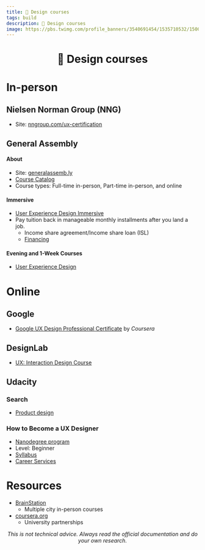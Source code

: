 ```yaml
---
title: 🎨 Design courses
tags: build
description: 🎨 Design courses
image: https://pbs.twimg.com/profile_banners/3540691454/1535710532/1500x500
---
```


<h1 style="text-align: center;">🎨 Design courses</h1>

# In-person

## Nielsen Norman Group (NNG)

- Site: [nngroup.com/ux-certification](https://nngroup.com/ux-certification)

## General Assembly

#### About

- Site: [generalassemb.ly](https://generalassemb.ly)
- [Course Catalog](https://generalassemb.ly/browse)
- Course types: Full-time in-person, Part-time in-person, and online

#### Immersive

- [User Experience Design Immersive](https://generalassemb.ly/education/user-experience-design-immersive/new-york-city)
- Pay tuition back in manageable monthly installments after you land a job.
    - Income share agreement/Income share loan (ISL)
    - [Financing](https://generalassemb.ly/how-we-work/financing)

#### Evening and 1-Week Courses

- [User Experience Design](https://generalassemb.ly/education/user-experience-design/new-york-city)

# Online

## Google

- [Google UX Design Professional Certificate](https://www.coursera.org/google-certificates/ux-design-certificate) by *Coursera*

## DesignLab

- [UX: Interaction Design Course](https://designlab.com/interaction-design-course)

## Udacity

### Search

- [Product design](https://www.udacity.com/courses/all?skill=Product%20Design)

### How to Become a UX Designer

- [Nanodegree program](https://www.udacity.com/course/ux-designer-nanodegree--nd578)
- Level: Beginner
- [Syllabus](https://d20vrrgs8k4bvw.cloudfront.net/documents/en-US/UX%2BDesigner%2BNanodegree%2BProgram%2BSyllabus.pdf)
- [Career Services](https://www.udacity.com/career-services/home)

# Resources

- [BrainStation](https://brainstation.io)
    - Multiple city in-person courses
- [coursera.org](https://www.coursera.org)
    - University partnerships

<p style="text-align: center; font-style: italic">This is not technical advice. Always read the official documentation and do your own research.</p>